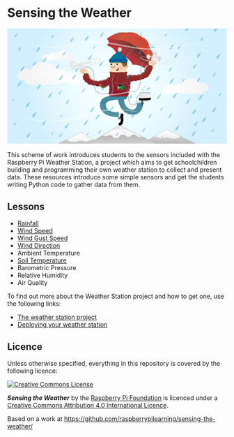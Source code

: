 # Sensing the Weather

![Sensing the weather cover image](cover.png)

This scheme of work introduces students to the sensors included with the Raspberry Pi Weather Station, a project which aims to get schoolchildren building and programming their own weather station to collect and present data. These resources introduce some simple sensors and get the students writing Python code to gather data from them. 

## Lessons

- [Rainfall](rainfall/lesson.md)
- [Wind Speed](wind_speed/lesson.md)
- [Wind Gust Speed](wind_gust_speed/lesson.md)
- [Wind Direction](wind_direction/lesson.md)
- Ambient Temperature
- [Soil Temperature](soil_temperature/lesson.md)
- Barometric Pressure
- Relative Humidity
- Air Quality



To find out more about the Weather Station project and how to get one, use the following links:

- [The weather station project](http://www.raspberrypi.org/school-weather-station-project/) 
- [Deploying your weather station](https://www.raspberrypi.org/learning/weather-station-guide) 



## Licence

Unless otherwise specified, everything in this repository is covered by the following licence:

[![Creative Commons License](http://i.creativecommons.org/l/by-sa/4.0/88x31.png)](http://creativecommons.org/licenses/by-sa/4.0/)

***Sensing the Weather*** by the [Raspberry Pi Foundation](http://www.raspberrypi.org) is licenced under a [Creative Commons Attribution 4.0 International Licence](http://creativecommons.org/licenses/by-sa/4.0/).

Based on a work at https://github.com/raspberrypilearning/sensing-the-weather/
